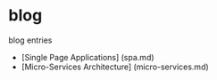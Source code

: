 # blog
blog entries

* [Single Page Applications] (spa.md)
* [Micro-Services Architecture] (micro-services.md)
